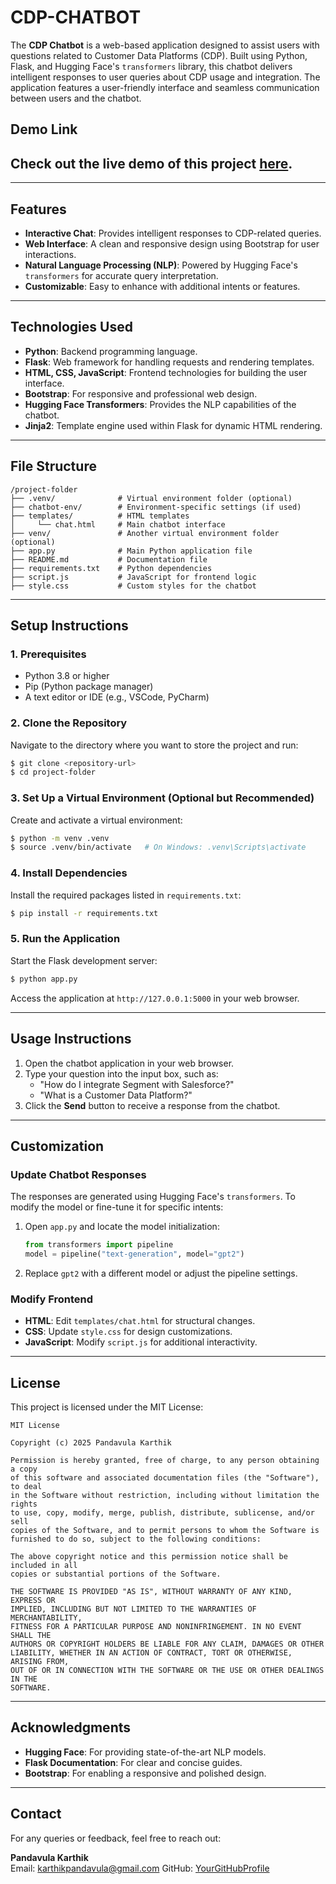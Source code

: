 # CDP-CHATBOT

The **CDP Chatbot** is a web-based application designed to assist users with questions related to Customer Data Platforms (CDP). Built using Python, Flask, and Hugging Face's `transformers` library, this chatbot delivers intelligent responses to user queries about CDP usage and integration. The application features a user-friendly interface and seamless communication between users and the chatbot.

## Demo Link
## Check out the live demo of this project [here](https://karthikpandavula.github.io/CDP-chatbot/).

---

## Features

- **Interactive Chat**: Provides intelligent responses to CDP-related queries.
- **Web Interface**: A clean and responsive design using Bootstrap for user interactions.
- **Natural Language Processing (NLP)**: Powered by Hugging Face's `transformers` for accurate query interpretation.
- **Customizable**: Easy to enhance with additional intents or features.

---

## Technologies Used

- **Python**: Backend programming language.
- **Flask**: Web framework for handling requests and rendering templates.
- **HTML, CSS, JavaScript**: Frontend technologies for building the user interface.
- **Bootstrap**: For responsive and professional web design.
- **Hugging Face Transformers**: Provides the NLP capabilities of the chatbot.
- **Jinja2**: Template engine used within Flask for dynamic HTML rendering.

---

## File Structure

```
/project-folder
├── .venv/              # Virtual environment folder (optional)
├── chatbot-env/        # Environment-specific settings (if used)
├── templates/          # HTML templates
│     └── chat.html     # Main chatbot interface
├── venv/               # Another virtual environment folder (optional)
├── app.py              # Main Python application file
├── README.md           # Documentation file
├── requirements.txt    # Python dependencies
├── script.js           # JavaScript for frontend logic
├── style.css           # Custom styles for the chatbot
```

---

## Setup Instructions

### 1. Prerequisites

- Python 3.8 or higher
- Pip (Python package manager)
- A text editor or IDE (e.g., VSCode, PyCharm)

### 2. Clone the Repository

Navigate to the directory where you want to store the project and run:
```bash
$ git clone <repository-url>
$ cd project-folder
```

### 3. Set Up a Virtual Environment (Optional but Recommended)

Create and activate a virtual environment:
```bash
$ python -m venv .venv
$ source .venv/bin/activate   # On Windows: .venv\Scripts\activate
```

### 4. Install Dependencies

Install the required packages listed in `requirements.txt`:
```bash
$ pip install -r requirements.txt
```

### 5. Run the Application

Start the Flask development server:
```bash
$ python app.py
```

Access the application at `http://127.0.0.1:5000` in your web browser.

---

## Usage Instructions

1. Open the chatbot application in your web browser.
2. Type your question into the input box, such as:
   - "How do I integrate Segment with Salesforce?"
   - "What is a Customer Data Platform?"
3. Click the **Send** button to receive a response from the chatbot.

---

## Customization

### Update Chatbot Responses

The responses are generated using Hugging Face's `transformers`. To modify the model or fine-tune it for specific intents:

1. Open `app.py` and locate the model initialization:
   ```python
   from transformers import pipeline
   model = pipeline("text-generation", model="gpt2")
   ```
2. Replace `gpt2` with a different model or adjust the pipeline settings.

### Modify Frontend

- **HTML**: Edit `templates/chat.html` for structural changes.
- **CSS**: Update `style.css` for design customizations.
- **JavaScript**: Modify `script.js` for additional interactivity.

---

## License

This project is licensed under the MIT License:

```
MIT License

Copyright (c) 2025 Pandavula Karthik

Permission is hereby granted, free of charge, to any person obtaining a copy
of this software and associated documentation files (the "Software"), to deal
in the Software without restriction, including without limitation the rights
to use, copy, modify, merge, publish, distribute, sublicense, and/or sell
copies of the Software, and to permit persons to whom the Software is
furnished to do so, subject to the following conditions:

The above copyright notice and this permission notice shall be included in all
copies or substantial portions of the Software.

THE SOFTWARE IS PROVIDED "AS IS", WITHOUT WARRANTY OF ANY KIND, EXPRESS OR
IMPLIED, INCLUDING BUT NOT LIMITED TO THE WARRANTIES OF MERCHANTABILITY,
FITNESS FOR A PARTICULAR PURPOSE AND NONINFRINGEMENT. IN NO EVENT SHALL THE
AUTHORS OR COPYRIGHT HOLDERS BE LIABLE FOR ANY CLAIM, DAMAGES OR OTHER
LIABILITY, WHETHER IN AN ACTION OF CONTRACT, TORT OR OTHERWISE, ARISING FROM,
OUT OF OR IN CONNECTION WITH THE SOFTWARE OR THE USE OR OTHER DEALINGS IN THE
SOFTWARE.
```

---

## Acknowledgments

- **Hugging Face**: For providing state-of-the-art NLP models.
- **Flask Documentation**: For clear and concise guides.
- **Bootstrap**: For enabling a responsive and polished design.

---

## Contact

For any queries or feedback, feel free to reach out:

**Pandavula Karthik**  
Email: karthikpandavula@gmail.com
GitHub: [YourGitHubProfile](https://github.com/karthikpandavula)
